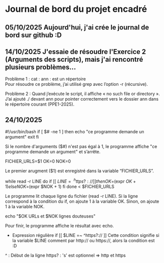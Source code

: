 # Journal de bord du projet encadré

## 05/10/2025 Aujourd'hui, j'ai crée le journal de bord sur github :D
## 14/10/2025 J'essaie de résoudre l'Exercice 2 (Arguments des scripts), mais j'ai rencontré plusieurs problèmes...

Problème 1 : cat : ann : est un répertoire  
Pour résoudre ce problème, j’ai utilisé grep avec l’option -r (récursive).  

Problème 2 : Quand j’exécute le script, il affiche « no such file or directory ».  
J’ai ajouté ./ devant ann pour pointer correctement vers le dossier ann dans le répertoire courant (PPE1-2025).

## 24/10/2025 
#!/usr/bin/bash 
if [ $# -ne 1 ] 
then 
  echo "ce programme demande un argument" 
  exit 
fi 

Si le nombre d'arguments ($#) n'est pas égal à 1, le programme affiche "ce programme demande un argument" et s’arrête. 

FICHIER_URLS=$1 
OK=0 
NOK=0

Le premier arugment ($1) est enregistré dans la variable “FICHIER_URLS”.

while read -r LINE
do 
  if [[ $LINE =~ ^https?:// ]] 
  then
    OK=$(expr $OK + 1) 
  else 
    NOK=$(expr $NOK + 1) 
  fi 
done < $FICHIER_URLS 

Le programme lit chaque ligne du fichier (read -r LINE).
Si la ligne correspond à la condition du if, on ajoute 1 à la variable OK.
Sinon, on ajoute 1 à la variable NOK.

echo "$OK URLs et $NOK lignes douteuses" 

Pour finir, le programme affiche le résultat avec echo.

+ Expression régulière 
if [[ $LINE =~ ^https?:// ]] 
 Cette condition signifie si la variable $LINE comment par http:// ou https://, alors la condition est :D

^ : Début de la ligne
https? : 's' est optionnel
 => http et https



